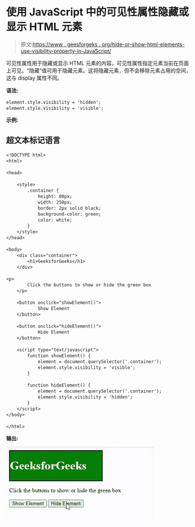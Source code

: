 # 使用 JavaScript 中的可见性属性隐藏或显示 HTML 元素

> 原文:[https://www . geesforgeks . org/hide-or-show-html-elements-use-visibility-property-in-JavaScript/](https://www.geeksforgeeks.org/hide-or-show-html-elements-using-visibility-property-in-javascript/)

可见性属性用于隐藏或显示 HTML 元素的内容。可见性属性指定元素当前在页面上可见。“隐藏”值可用于隐藏元素。这将隐藏元素，但不会移除元素占用的空间，这与 display 属性不同。

**语法:**

```
element.style.visibility = 'hidden';
element.style.visibility = 'visible';
```

**示例:**

## 超文本标记语言

```
<!DOCTYPE html>
<html>

<head>

    <style>
        .container {
            height: 80px;
            width: 250px;
            border: 2px solid black;
            background-color: green;
            color: white;
        }
    </style>
</head>

<body>
    <div class="container">
        <h1>GeeksforGeeks</h1>
    </div>

<p>
        Click the buttons to show or hide the green box
    </p>

    <button onclick="showElement()">
            Show Element
    </button>

    <button onclick="hideElement()">
            Hide Element
    </button>

    <script type="text/javascript">
        function showElement() {
            element = document.querySelector('.container');
            element.style.visibility = 'visible';
        }

        function hideElement() {
            element = document.querySelector('.container');
            element.style.visibility = 'hidden';
        }
    </script>
</body>

</html>
```

**输出:**

![](img/b3fc118b4e0925bb8dad705a8af36195.png)
